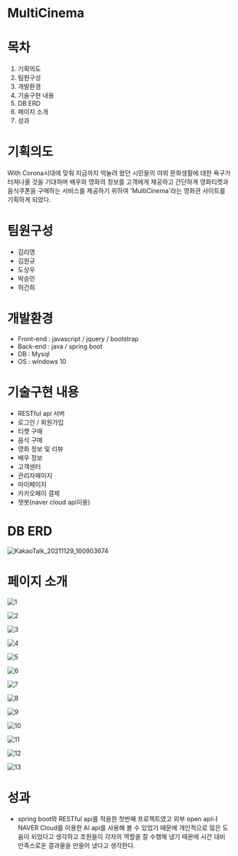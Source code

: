 # MultiCinema

# 목차

1. 기획의도
2. 팀원구성
3. 개발환경
4. 기술구현 내용
5. DB ERD
6. 페이지 소개
7. 성과

# 기획의도

With Corona시대에 맞춰 지금까지 억눌려 왔던 시민들의 야외 문화생활에 대한 욕구가 터져나올 것을 기대하며 배우와 영화의 정보를 고객에게 제공하고 간단하게 영화티켓과 음식쿠폰을 구매하는 서비스를 제공하기 위하여 'MultiCinema'라는 영화관 사이트를 기획하게 되었다. 

# 팀원구성

* 김리영
* 김원규
* 도상우
* 박승민
* 허건희

# 개발환경

* Front-end : javascript / jquery / bootstrap
* Back-end : java / spring boot
* DB : Mysql
* OS : windows 10

# 기술구현 내용

* RESTful api 서버
* 로그인 / 회원가입
* 티켓 구매
* 음식 구매
* 영화 정보 및 리뷰
* 배우 정보
* 고객센터
* 관리자페이지
* 마이페이지
* 카카오페이 결제
* 챗봇(naver cloud api이용)

# DB ERD

![KakaoTalk_20211129_160903674](README.assets/KakaoTalk_20211129_160903674.png)

# 페이지 소개

![1](README.assets/1.png)

![2](README.assets/2.png)

![3](README.assets/3.png)

![4](README.assets/4.png)

![5](README.assets/5.png)

![6](README.assets/6.png)

![7](README.assets/7.png)

![8](README.assets/8.png)

![9](README.assets/9.png)

![10](README.assets/10.png)

![11](README.assets/11.png)

![12](README.assets/12.png)

![13](README.assets/13.png)

# 성과

* spring boot와 RESTful api를 적용한 첫번째 프로젝트였고 외부 open api나 NAVER Cloud를 이용한 AI api를 사용해 볼 수 있었기 때문에 개인적으로 많은 도움이 되었다고 생각하고 조원들이 각자의 역할을 잘 수행해 냈기 때문에 시간 대비 만족스로운 결과물을 만들어 냈다고 생각한다.
